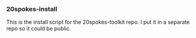 ### 20spokes-install

This is the install script for the 20spokes-toolkit repo. I put it in a separate repo so it could be public.
